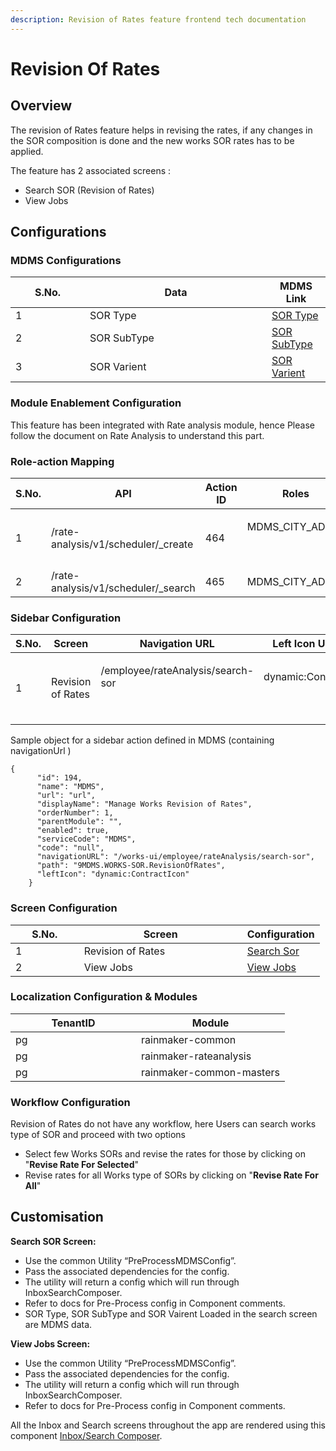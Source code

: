 ```yaml
---
description: Revision of Rates feature frontend tech documentation
---
```


# Revision Of Rates

## Overview

The revision of Rates feature helps in revising the rates, if any changes in the SOR composition is done and the new works SOR rates has to be applied.

The feature has 2 associated screens :&#x20;

* Search SOR (Revision of Rates)
* View Jobs

## Configurations

### MDMS Configurations

<table><thead><tr><th width="103">S.No.</th><th width="275">Data</th><th>MDMS Link</th></tr></thead><tbody><tr><td>1</td><td>SOR Type</td><td><a href="https://mukta-uat.digit.org/workbench-ui/employee/workbench/mdms-search-v2?moduleName=WORKS-SOR&#x26;masterName=Type">SOR Type</a></td></tr><tr><td>2</td><td>SOR SubType</td><td><a href="https://mukta-uat.digit.org/workbench-ui/employee/workbench/mdms-search-v2?moduleName=WORKS-SOR&#x26;masterName=SubType">SOR SubType</a></td></tr><tr><td>3</td><td>SOR Varient</td><td><a href="https://mukta-uat.digit.org/workbench-ui/employee/workbench/mdms-search-v2?moduleName=WORKS-SOR&#x26;masterName=Variant">SOR Varient</a></td></tr></tbody></table>

### Module Enablement Configuration

This feature has been integrated with Rate analysis module, hence Please follow the document on Rate Analysis to understand this part.

### Role-action Mapping

<table><thead><tr><th width="93">S.No.</th><th width="268">API</th><th width="110">Action ID</th><th>Roles</th></tr></thead><tbody><tr><td>1</td><td>/rate-analysis/v1/scheduler/_create</td><td>464</td><td><p>MDMS_CITY_ADMIN</p><p><br></p></td></tr><tr><td>2</td><td>/rate-analysis/v1/scheduler/_search</td><td>465</td><td>MDMS_CITY_ADMIN</td></tr></tbody></table>

### Sidebar Configuration&#x20;

<table><thead><tr><th width="93">S.No.</th><th width="118">Screen</th><th width="197">Navigation URL</th><th width="190">Left Icon Updates</th><th>Roles</th></tr></thead><tbody><tr><td>1</td><td>Revision of Rates</td><td><p>/employee/rateAnalysis/search-sor</p><p><br></p></td><td><p>dynamic:ContractIcon</p><p><br></p></td><td><p>MDMS_CITY_ADMIN</p><p><br></p></td></tr></tbody></table>

Sample object for a sidebar action defined in MDMS (containing navigationUrl )

```
{
      "id": 194,
      "name": "MDMS",
      "url": "url",
      "displayName": "Manage Works Revision of Rates",
      "orderNumber": 1,
      "parentModule": "",
      "enabled": true,
      "serviceCode": "MDMS",
      "code": "null",
      "navigationURL": "/works-ui/employee/rateAnalysis/search-sor",
      "path": "9MDMS.WORKS-SOR.RevisionOfRates",
      "leftIcon": "dynamic:ContractIcon"
    }
```

### Screen Configuration&#x20;

<table><thead><tr><th width="93.66666666666666">S.No.</th><th width="245">Screen</th><th>Configuration</th></tr></thead><tbody><tr><td>1</td><td>Revision of Rates</td><td><a href="https://github.com/odisha-muktasoft/MUKTA_IMPL/blob/UAT/frontend/micro-ui/web/micro-ui-internals/packages/modules/RateAnalysis/src/configs/searchSORConfig.js">Search Sor</a></td></tr><tr><td>2</td><td>View Jobs</td><td><a href="https://github.com/odisha-muktasoft/MUKTA_IMPL/blob/UAT/frontend/micro-ui/web/micro-ui-internals/packages/modules/RateAnalysis/src/configs/ViewScheduledJobsConfig.js">View Jobs</a></td></tr></tbody></table>

### Localization Configuration & Modules

<table><thead><tr><th width="185">TenantID</th><th>Module</th></tr></thead><tbody><tr><td>pg</td><td>rainmaker-common</td></tr><tr><td>pg</td><td>rainmaker-rateanalysis</td></tr><tr><td>pg</td><td>rainmaker-common-masters</td></tr></tbody></table>

### Workflow Configuration

Revision of Rates do not have any workflow, here Users can search works type of SOR and proceed with two options

* Select few Works SORs and revise the rates for those by clicking on "**Revise Rate For Selected**"
* Revise rates for all Works type of SORs by clicking on "**Revise Rate For All**"

## Customisation

**Search SOR Screen:**&#x20;

* Use the common Utility “PreProcessMDMSConfig”.&#x20;
* Pass the associated dependencies for the config.
* The utility will return a config which will run through InboxSearchComposer.
* Refer to docs for Pre-Process config in Component comments.
* SOR Type, SOR SubType and SOR Vairent Loaded in the search screen are MDMS data.

**View Jobs Screen:**&#x20;

* Use the common Utility “PreProcessMDMSConfig”.&#x20;
* Pass the associated dependencies for the config.
* The utility will return a config which will run through InboxSearchComposer.
* Refer to docs for Pre-Process config in Component comments.

All the Inbox and Search screens throughout the app are rendered using this component [Inbox/Search Composer](https://github.com/egovernments/DIGIT-Works/blob/c2a234bb4b21f0e54ca9664ee3e99d72ce871168/frontend/micro-ui/web/micro-ui-internals/packages/react-components/src/hoc/InboxSearchComposer.js).
